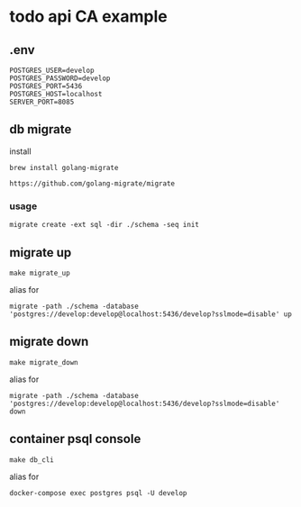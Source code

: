 # todo api CA example

## .env

```
POSTGRES_USER=develop
POSTGRES_PASSWORD=develop
POSTGRES_PORT=5436
POSTGRES_HOST=localhost
SERVER_PORT=8085
```

## db migrate

install

`brew install golang-migrate`

`https://github.com/golang-migrate/migrate`

### usage

`migrate create -ext sql -dir ./schema -seq init`

## migrate up

`make migrate_up`

alias for

`migrate -path ./schema -database 'postgres://develop:develop@localhost:5436/develop?sslmode=disable' up`

## migrate down

`make migrate_down`

alias for

`migrate -path ./schema -database 'postgres://develop:develop@localhost:5436/develop?sslmode=disable' down`

## container psql console

`make db_cli`

alias for

`docker-compose exec postgres psql -U develop`

